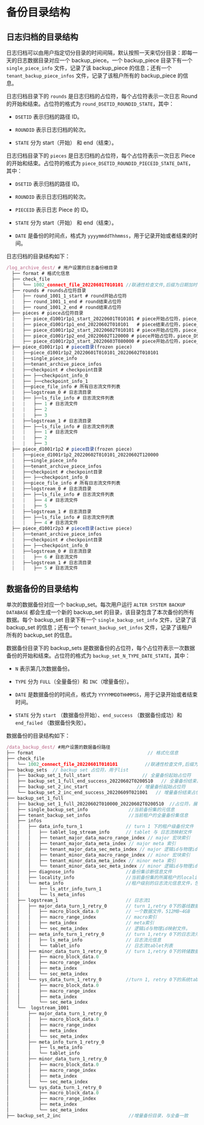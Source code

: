 # 备份目录结构

## 日志归档的目录结构

日志归档可以由用户指定切分目录的时间间隔，默认按照一天来切分目录：即每一天的日志数据目录对应一个 backup_piece。一个 backup_piece 目录下有一个 `single_piece_info` 文件，记录了该 backup_piece 的信息；还有一个 `tenant_backup_piece_infos` 文件，记录了该租户所有的 backup_piece 的信息。

日志归档目录下的 `rounds` 是日志归档的占位符，每个占位符表示一次日志 Round 的开始和结束。占位符的格式为 `round_DSETID_ROUNDID_STATE`，其中：

* `DSETID` 表示归档的路径 ID。

* `ROUNDID` 表示日志归档的轮次。
  
* `STATE` 分为 start（开始） 和 end（结束）。

日志归档目录下的 `pieces` 是日志归档的占位符，每个占位符表示一次日志 Piece 的开始和结束。占位符的格式为 `piece_DSETID_ROUNDID_PIECEID_STATE_DATE`，其中：

* `DSETID` 表示归档的路径 ID。

* `ROUNDID` 表示日志归档的轮次。

* `PIECEID` 表示日志 Piece 的 ID。

* `STATE` 分为 start（开始） 和 end（结束）。

* `DATE` 是备份的时间点，格式为 `yyyymmddThhmmss`，用于记录开始或者结束的时间。

日志归档的目录结构如下：

```javascript
/log_archive_dest/ # 用户设置的日志备份根目录
  ├── format # 格式化信息
  ├── check_file
  │   └── 1002_connect_file_20220601T010101 //联通性检查文件,后缀为日期加时间，格式为 YYYYMMDDTHHMMSS
  ├── rounds # rounds占位符目录
  |   ├── round_1001_1_start # round开始占位符
  |   ├── round_1001_1_end # round结束占位符
  |   ├── round_1001_2_end # round结束占位符
  ├── pieces # piece占位符目录
  |   ├── piece_d1001r1p1_start_20220601T010101 # piece开始占位符，piece_DSETID_ROUNDID_PIECEID_start_DATE
  |   ├── piece_d1001r1p1_end_20220602T010101   # piece结束占位符，piece_DSETID_ROUNDID_PIECEID_end_DATE
  |   ├── piece_d1001r1p2_start_20220602T010101 # piece开始占位符，piece_DSETID_ROUNDID_PIECEID_start_DATE
  |   ├── piece_d1001r1p2_end_20220602T120000 # piece开始占位符，piece_DSETID_ROUNDID_PIECEID_start_DATE
  |   ├── piece_d1001r2p3_start_20220603T080000 # piece开始占位符，piece_DSETID_ROUNDID_PIECEID_start_DATE
  ├── piece_d1001r1p1 # piece目录(frozen piece)
  |   ├──piece_d1001r1p2_20220601T010101_20220602T010101
  |   ├──single_piece_info
  |   ├──tenant_archive_piece_infos
  |   ├──checkpoint # checkpoint目录
  |   ├── ├──checkpoint_info_0
  |   ├── ├──checkpoint_info_1
  |   ├──piece_file_info # 所有日志流文件列表
  |   ├──logstream_0 # 日志流目录
  |   ├── ├──ls_file_info # 日志流文件列表
  |   |   ├── 1 # 日志流文件
  |   |   ├── 2
  |   |   ├── 3
  |   ├──logstream_1 # 日志流目录
  |   ├── ├──ls_file_info # 日志流文件列表
  |   |   ├── 1 # 日志流文件
  |   |   ├── 2
  |   |   ├── 3
  ├── piece_d1001r1p2 # piece目录(frozen piece)
  |   ├──piece_d1001r1p2_20220602T010101_20220602T120000
  |   ├──single_piece_info
  |   ├──tenant_archive_piece_infos
  |   ├──checkpoint # checkpoint目录
  |   ├── ├──checkpoint_info_0
  |   ├──piece_file_info # 所有日志流文件列表
  |   ├──logstream_0 # 日志流目录
  |   ├── ├──ls_file_info # 日志流文件列表
  |   |   ├── 4 # 日志流文件
  |   |   ├── 5
  |   ├──logstream_1 # 日志流目录
  |   ├── ├──ls_file_info # 日志流文件列表
  |   |   ├── 4 # 日志流文件
  ├── piece_d1001r2p3 # piece目录(active piece)
  |   ├──tenant_archive_piece_infos
  |   ├──checkpoint # checkpoint目录
  |   ├── ├──checkpoint_info_0
  |   ├──logstream_0 # 日志流目录
  |   |   ├── 6 # 日志流文件
  |   ├──logstream_1 # 日志流目录
  |   |   ├── 5 # 日志流文件
```

## 数据备份的目录结构

单次的数据备份对应一个 backup_set。每次用户运行 `ALTER SYSTEM BACKUP DATABASE` 都会生成一个新的 backup_set 的目录，该目录包含了本次备份的所有数据。每个 backup_set 目录下有一个 `single_backup_set_info` 文件，记录了该 backup_set 的信息；还有一个 `tenant_backup_set_infos` 文件，记录了该租户所有的 backup_set 的信息。

数据备份目录下的 backup_sets 是数据备份的占位符，每个占位符表示一次数据备份的开始和结束。占位符的格式为 `backup_set_N_TYPE_DATE_STATE`，其中：

* `N` 表示第几次数据备份。

* `TYPE` 分为 `FULL`（全量备份）和 `INC`（增量备份）。

* `DATE` 是数据备份的时间点，格式为 `YYYYMMDDTHHMMSS`，用于记录开始或者结束时间。

* `STATE` 分为 `start` （数据备份开始）、`end_success` （数据备份成功）和 `end_failed` （数据备份失败）。

数据备份的目录结构如下：

```javascript
/data_backup_dest/ #用户设置的数据备份路径
├── format                                          // 格式化信息
├── check_file
│   └── 1002_connect_file_20220601T010101          //联通性检查文件,后缀为日期加时间，格式为 YYYYMMDDTHHMMSS
├── backup_sets  // backup set 占位符，用于list
│   ├── backup_set_1_full_start                   // 全量备份起始占位符
│   ├── backup_set_1_full_end_success_20220602T0200510   // 全量备份结束占位符
│   ├── backup_set_2_inc_start                  // 增量备份起始占位符
│   └── backup_set_2_inc_end_success_20220609T021001   // 增量备份结束占位符
├── backup_set_1_full
│   ├── backup_set_1_full_20220602T010000_20220602T0200510  //占位符，展示备份的开始和结束时间。
│   ├── single_backup_set_info               //当前备份集的元信息
│   ├── tenant_backup_set_infos              //当前租户的全量备份集信息
│   ├── infos
│   │   ├── data_info_turn_1                // turn 1 下的租户级备份文件
│   │   │   ├── tablet_log_stream_info      // tablet 与 日志流映射文件
│   │   │   ├── tenant_major_data_macro_range_index // major 宏块索引
│   │   │   ├── tenant_major_data_meta_index // major meta 索引
│   │   │   ├── tenant_major_data_sec_meta_index // major 逻辑id与物理id映射
│   │   │   ├── tenant_minor_data_macro_range_index // minor 宏块索引
│   │   │   ├── tenant_minor_data_meta_index // minor meta 索引
│   │   │   └── tenant_minor_data_sec_meta_index // minor 逻辑id与物理id映射
│   │   ├── diagnose_info                   //备份集诊断信息文件
│   │   ├── locality_info                   //当前备份集的所属租户的locality信息
│   │   └── meta_info                       //租户级别的日志流元信息文件，包含所有日志流的元信息。
│   │       ├── ls_attr_info_turn_1
│   │       └── ls_meta_infos
│   ├── logstream_1                         // 日志流1
│   │   ├── major_data_turn_1_retry_0       // turn 1,retry 0下的基线数据
│   │   │   ├── macro_block_data.0          // 一个数据文件，512MB~4GB
│   │   │   ├── macro_range_index           // macro索引
│   │   │   ├── meta_index                  // meta索引
│   │   │   └── sec_meta_index              // 逻辑id与物理id映射文件。
│   │   ├── meta_info_turn_1_retry_0        // turn 1,retry 0下的日志流元信息文件
│   │   │   ├── ls_meta_info                // 日志流元信息
│   │   │   └── tablet_info                 // 日志流tablet列表
│   │   ├── minor_data_turn_1_retry_0       // turn 1,retry 0下的转储数据
│   │   │   ├── macro_block_data.0          
│   │   │   ├── macro_range_index
│   │   │   ├── meta_index
│   │   │   └── sec_meta_index
│   │   └── sys_data_turn_1_retry_0         //turn 1, retry 0下的系统tablet数据
│   │       ├── macro_block_data.0
│   │       ├── macro_range_index
│   │       ├── meta_index
│   │       └── sec_meta_index
│   └──  logstream_1001
│       ├── major_data_turn_1_retry_0
│       │   ├── macro_block_data.0
│       │   ├── macro_range_index
│       │   ├── meta_index
│       │   └── sec_meta_index
│       ├── meta_info_turn_1_retry_0
│       │   ├── ls_meta_info
│       │   └── tablet_info
│       ├── minor_data_turn_1_retry_0
│       │   ├── macro_block_data.0
│       │   ├── macro_range_index
│       │   ├── meta_index
│       │   └── sec_meta_index
│       └── sys_data_turn_1_retry_0
│           ├── macro_block_data.0
│           ├── macro_range_index
│           ├── meta_index
│           └── sec_meta_index
├── backup_set_2_inc                         //增量备份目录，与全备一致
```

